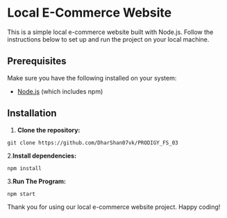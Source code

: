 # Local E-Commerce Website

This is a simple local e-commerce website built with Node.js. Follow the instructions below to set up and run the project on your local machine.

## Prerequisites

Make sure you have the following installed on your system:

- [Node.js](https://nodejs.org/) (which includes npm)

## Installation

1. **Clone the repository:**

```
git clone https://github.com/DharShan07vk/PRODIGY_FS_03
```

2.**Install dependencies:**
```
npm install
```
3.**Run The Program:**
```
npm start
```

Thank you for using our local e-commerce website project. Happy coding!

